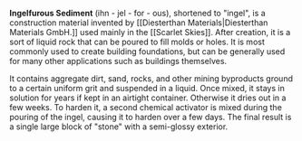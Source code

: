**Ingelfurous Sediment** (ihn - jel - for - ous), shortened to "ingel", is a construction material invented by [[Diesterthan Materials|Diesterthan Materials GmbH.]] used mainly in the [[Scarlet Skies]]. After creation, it is a sort of liquid rock that can be poured to fill molds or holes. It is most commonly used to create building foundations, but can be generally used for many other applications such as buildings themselves.

It contains aggregate dirt, sand, rocks, and other mining byproducts ground to a certain uniform grit and suspended in a liquid. Once mixed, it stays in solution for years if kept in an airtight container. Otherwise it dries out in a few weeks. To harden it, a second chemical activator is mixed during the pouring of the ingel, causing it to harden over a few days. The final result is a single large block of "stone" with a semi-glossy exterior. 